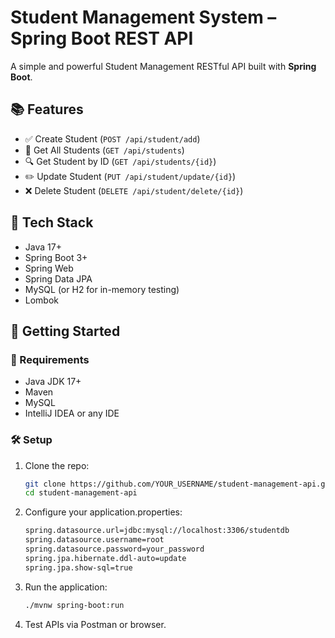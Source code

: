 # Student Management System – Spring Boot REST API

A simple and powerful Student Management RESTful API built with **Spring Boot**.

## 📚 Features

- ✅ Create Student (`POST /api/student/add`)
- 📖 Get All Students (`GET /api/students`)
- 🔍 Get Student by ID (`GET /api/students/{id}`)
- ✏️ Update Student (`PUT /api/student/update/{id}`)
- ❌ Delete Student (`DELETE /api/student/delete/{id}`)

## 🔧 Tech Stack

- Java 17+
- Spring Boot 3+
- Spring Web
- Spring Data JPA
- MySQL (or H2 for in-memory testing)
- Lombok

## 🚀 Getting Started

### 🔨 Requirements

- Java JDK 17+
- Maven
- MySQL
- IntelliJ IDEA or any IDE

### 🛠️ Setup

1. Clone the repo:
   ```bash
   git clone https://github.com/YOUR_USERNAME/student-management-api.git
   cd student-management-api
2. Configure your application.properties:
   ```bash
   spring.datasource.url=jdbc:mysql://localhost:3306/studentdb
   spring.datasource.username=root
   spring.datasource.password=your_password
   spring.jpa.hibernate.ddl-auto=update
   spring.jpa.show-sql=true
3. Run the application:
   ```bash
   ./mvnw spring-boot:run
4. Test APIs via Postman or browser.
